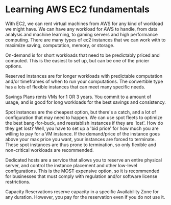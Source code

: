 # Learning AWS EC2 fundamentals

With EC2, we can rent virtual machines from AWS for any kind of workload we might have. We can have any workload for AWS to handle, from data analysis and machine learning, to gaming servers and high performance computing. There are many types of ec2 instances that we can work with to maximize saving, computation, memory, or storage.

On-demand is for short workloads that need to be predictably priced and computed. This is the easiest to set up, but can be one of the pricier options.

Reserved instances are for longer workloads with predictable computation and/or timeframes of when to run your computations. The convertible type has a lots of flexible instances that can meet many specific needs.

Savings Plans rents VMs for 1 OR 3 years. You commit to a amount of usage, and is good for long workloads for the best savings and consistency. 

Spot instances are the cheapest option, but there's a catch, and a lot of configuration that may need to happen. We can use spot fleets to optimize the best bang-for-buck, and reestablish instances if they are 'lost'. How do they get lost? Well, you have to set up a 'bid price' for how much you are willing to pay for a VM instance. If the demand/price of the instance goes above your max price you want, your instances are forced to terminate. These spot instances are thus prone to termination, so only flexible and non-critical workloads are recommended.

Dedicated hosts are a service that allows you to reserve an entire physical server, and control the instance placement and other low-level configurations. This is the MOST expensive option, so it is recommended for businesses that must comply with regulation and/or software license restrictions.

Capacity Reservations reserve capacity in a specific Availability Zone for any duration. However, you pay for the reservation even if you do not use it. 
